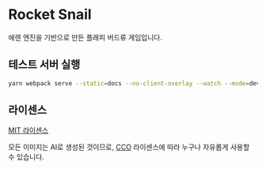 # Rocket Snail
에렌 엔진을 기반으로 만든 플래피 버드류 게임입니다.

## 테스트 서버 실행
```bash
yarn webpack serve --static=docs --no-client-overlay --watch --mode=development
```

## 라이센스
[MIT 라이센스](LICENSE)

모든 이미지는 AI로 생성된 것이므로, [CCO](https://creativecommons.org/publicdomain/zero/1.0/) 라이센스에 따라 누구나 자유롭게 사용할 수 있습니다.